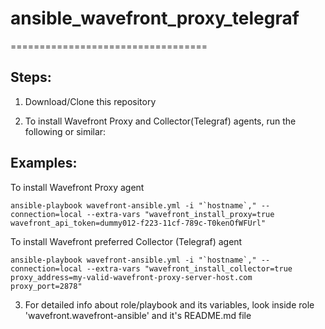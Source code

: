 # ansible_wavefront_proxy_telegraf
==================================

Steps:
-----
1. Download/Clone this repository

2. To install Wavefront Proxy and Collector(Telegraf) agents, run the following or similar:

Examples:
---------

To install Wavefront Proxy agent
```
ansible-playbook wavefront-ansible.yml -i "`hostname`," --connection=local --extra-vars "wavefront_install_proxy=true wavefront_api_token=dummy012-f223-11cf-789c-T0kenOfWFUrl"
```

To install Wavefront preferred Collector (Telegraf) agent
```
ansible-playbook wavefront-ansible.yml -i "`hostname`," --connection=local --extra-vars "wavefront_install_collector=true proxy_address=my-valid-wavefront-proxy-server-host.com proxy_port=2878"
```

3. For detailed info about role/playbook and its variables, look inside role 'wavefront.wavefront-ansible' and it's README.md file
